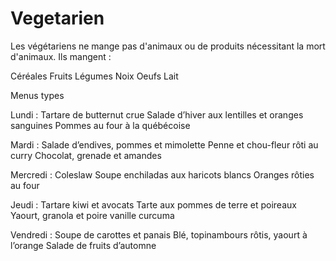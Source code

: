 <h1>Vegetarien</h1>

Les végétariens ne mange pas d'animaux ou de produits nécessitant la mort d'animaux. Ils mangent :

Céréales
Fruits
Légumes
Noix
Oeufs
Lait

Menus types

Lundi :
Tartare de butternut crue
Salade d’hiver aux lentilles et oranges sanguines
Pommes au four à la québécoise

Mardi :
Salade d’endives, pommes et mimolette
Penne et chou-fleur rôti au curry
Chocolat, grenade et amandes

Mercredi :
Coleslaw
Soupe enchiladas aux haricots blancs
Oranges rôties au four

Jeudi :
Tartare kiwi et avocats
Tarte aux pommes de terre et poireaux
Yaourt, granola et poire vanille curcuma

Vendredi :
Soupe de carottes et panais
Blé, topinambours rôtis, yaourt à l’orange
Salade de fruits d’automne
